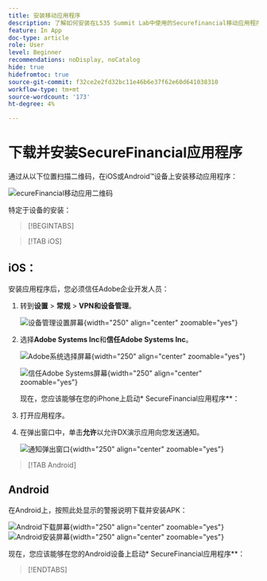 ```yaml
---
title: 安装移动应用程序
description: 了解如何安装在L535 Summit Lab中使用的Securefinancial移动应用程序。
feature: In App
doc-type: article
role: User
level: Beginner
recommendations: noDisplay, noCatalog
hide: true
hidefromtoc: true
source-git-commit: f32ce2e2fd32bc11e46b6e37f62e60d641038310
workflow-type: tm+mt
source-wordcount: '173'
ht-degree: 4%

---
```



# 下载并安装SecureFinancial应用程序

通过从以下位置扫描二维码，在iOS或Android™设备上安装移动应用程序：

![ecureFinancial移动应用二维码](/help/summit-lab-assets/assets/dx-demo-app-qr-codes.png)

特定于设备的安装：

>[!BEGINTABS]

>[!TAB iOS]

## iOS：

安装应用程序后，您必须信任Adobe企业开发人员：

1. 转到&#x200B;**设置** > **常规** > **VPN和设备管理**。

   ![设备管理设置屏幕](/help/summit/l820-lab-workbook/assets/1-2-2-device-management-screen.PNG "设备管理设置屏幕"){width="250" align="center" zoomable="yes"}

1. 选择&#x200B;**Adobe Systems Inc**&#x200B;和&#x200B;**信任Adobe Systems Inc**。

   ![Adobe系统选择屏幕](/help/summit/l820-lab-workbook/assets/1-2-3-adobe-systems.PNG "Adobe系统选择屏幕"){width="250" align="center" zoomable="yes"}
   <br>

   ![信任Adobe Systems屏幕](/help/summit/l820-lab-workbook/assets/1-2-4-trust-adobe.PNG){width="250" align="center" zoomable="yes"}

   现在，您应该能够在您的iPhone上启动* SecureFinancial应用程序**：

2. 打开应用程序。

3. 在弹出窗口中，单击&#x200B;**允许**&#x200B;以允许DX演示应用向您发送通知。

   ![通知弹出窗口](/help/summit/l820-lab-workbook/assets/1-2-allow-notifications.png){width="250" align="center" zoomable="yes"}

>[!TAB Android]

## Android

在Android上，按照此处显示的警报说明下载并安装APK：

![Android下载屏幕](/help/summit/l820-lab-workbook/assets/1-2-5-android-download.jpg "Android下载屏幕"){width="250" align="center" zoomable="yes"}
<br>
![Android安装屏幕](/help/summit/l820-lab-workbook/assets/1-2-6-android-installation.jpg){width="250" align="center" zoomable="yes"}

现在，您应该能够在您的Android设备上启动* SecureFinancial应用程序**：

>[!ENDTABS]

